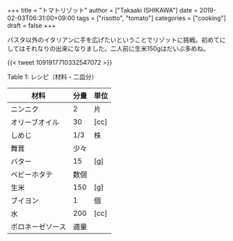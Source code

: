 +++
title = "トマトリゾット"
author = ["Takaaki ISHIKAWA"]
date = 2019-02-03T06:31:00+09:00
tags = ["risotto", "tomato"]
categories = ["cooking"]
draft = false
+++

パスタ以外のイタリアンに手を広げたいということでリゾットに挑戦。初めてにしてはそれなりの出来になりました。二人前に生米150gはだいぶ多めね。

{{< tweet 1091917710332547072 >}}

<div class="table-caption">
  <span class="table-number">Table 1</span>:
  レシピ（材料・二皿分）
</div>

| 材料     | 分量 | 単位 |
|--------|----|----|
| ニンニク | 2   | 片   |
| オリーブオイル | 30  | [cc] |
| しめじ   | 1/3 | 株   |
| 舞茸     | 少々 |      |
| バター   | 15  | [g]  |
| ベビーホタテ | 数個 |      |
| 生米     | 150 | [g]  |
| ブイヨン | 1   | 個   |
| 水       | 200 | [cc] |
| ボロネーゼソース | 適量 |      |
